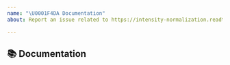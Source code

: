 ```yaml
---
name: "\U0001F4DA Documentation"
about: Report an issue related to https://intensity-normalization.readthedocs.io/ or the tutorials

---
```


## 📚 Documentation

<!-- A clear and concise description of what content in https://intensity-normalization.readthedocs.io/ or the tutorials is an issue. -->
